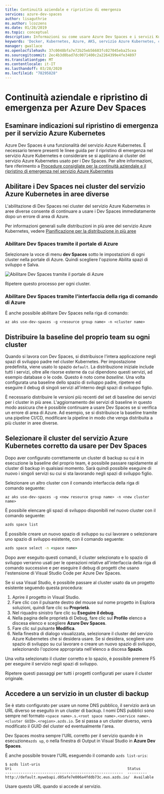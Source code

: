 ```yaml
---
title: Continuità aziendale e ripristino di emergenza
services: azure-dev-spaces
author: lisaguthrie
ms.author: lcozzens
ms.date: 01/28/2019
ms.topic: conceptual
description: Informazioni su come usare Azure Dev Spaces e i servizi Kubernetes di Azure per garantire la continuità aziendale e prepararsi per il ripristino di emergenza
keywords: 'Docker, Kubernetes, Azure, AKS, servizio Azure Kubernetes, contenitori, Helm, rete mesh di servizi, routing rete mesh di servizi, kubectl, k8s '
manager: gwallace
ms.openlocfilehash: 37c0048bfa7e72b25eb56603fc027045eba25cea
ms.sourcegitcommit: 2ec4b3d0bad7dc0071400c2a2264399e4fe34897
ms.translationtype: MT
ms.contentlocale: it-IT
ms.lasthandoff: 03/28/2020
ms.locfileid: "78295828"
---
```

# <a name="business-continuity-and-disaster-recovery-in-azure-dev-spaces"></a>Continuità aziendale e ripristino di emergenza per Azure Dev Spaces

## <a name="review-disaster-recovery-guidance-for-azure-kubernetes-service-aks"></a>Esaminare indicazioni sul ripristino di emergenza per il servizio Azure Kubernetes

Azure Dev Spaces è una funzionalità del servizio Azure Kubernetes. È necessario tenere presenti le linee guida per il ripristino di emergenza nel servizio Azure Kubernetes e considerare se si applicano ai cluster del servizio Azure Kubernetes usato per i Dev Spaces. Per altre informazioni, fare riferimento a [Procedure consigliate per la continuità aziendale e il ripristino di emergenza nel servizio Azure Kubernetes](https://docs.microsoft.com/azure/aks/operator-best-practices-multi-region)

## <a name="enable-dev-spaces-on-aks-clusters-in-different-regions"></a>Abilitare i Dev Spaces nei cluster del servizio Azure Kubernetes in aree diverse

L'abilitazione di Dev Spaces nei cluster del servizio Azure Kubernetes in aree diverse consente di continuare a usare i Dev Spaces immediatamente dopo un errore di area di Azure.

Per informazioni generali sulle distribuzioni in più aree del servizio Azure Kubernetes, vedere [Pianificazione per la distribuzione in più aree](https://docs.microsoft.com/azure/aks/operator-best-practices-multi-region#plan-for-multiregion-deployment)

### <a name="enable-dev-spaces-via-the-azure-portal"></a>Abilitare Dev Spaces tramite il portale di Azure

Selezionare la voce di menu **dev Spaces** sotto le impostazioni di ogni cluster nella portale di Azure. Quindi scegliere l'opzione Abilita spazi di sviluppo e Salva.

![Abilitare Dev Spaces tramite il portale di Azure](../media/common/enable-dev-spaces.jpg)

Ripetere questo processo per ogni cluster.

### <a name="enable-dev-spaces-via-the-azure-cli"></a>Abilitare Dev Spaces tramite l'interfaccia della riga di comando di Azure

È anche possibile abilitare Dev Spaces nella riga di comando:

```azurecli
az aks use-dev-spaces -g <resource group name> -n <cluster name>
```

## <a name="deploy-your-teams-baseline-to-each-cluster"></a>Distribuire la baseline del proprio team su ogni cluster

Quando si lavora con Dev Spaces, si distribuisce l'intera applicazione negli spazi di sviluppo padre nel cluster Kubernetes. Per impostazione predefinita, viene usato lo spazio `default`. La distribuzione iniziale include tutti i servizi, oltre alle risorse esterne da cui dipendono questi servizi, ad esempio database o le code. Questo è noto come *baseline*. Una volta configurata una baseline dello spazio di sviluppo padre, ripetere ed eseguire il debug di singoli servizi all'interno degli spazi di sviluppo figlio.

È necessario distribuire le versioni più recenti del set di baseline dei servizi per i cluster in più aree. L'aggiornamento dei servizi di baseline in questo modo assicura che è possibile continuare a usare Dev Spaces se si verifica un errore di area di Azure. Ad esempio, se si distribuisce la baseline tramite una pipeline CI/CD, modificare la pipeline in modo che venga distribuita a più cluster in aree diverse.

## <a name="select-the-correct-aks-cluster-to-use-for-dev-spaces"></a>Selezionare il cluster del servizio Azure Kubernetes corretto da usare per Dev Spaces

Dopo aver configurato correttamente un cluster di backup su cui è in esecuzione la baseline del proprio team, è possibile passare rapidamente al cluster di backup in qualsiasi momento. Sarà quindi possibile eseguire di nuovo i singoli servizi su cui si sta lavorando negli spazi di sviluppo figlio.

Selezionare un altro cluster con il comando interfaccia della riga di comando seguente:

```azurecli
az aks use-dev-spaces -g <new resource group name> -n <new cluster name>
```

È possibile elencare gli spazi di sviluppo disponibili nel nuovo cluster con il comando seguente:

```cmd
azds space list
```

È possibile creare un nuovo spazio di sviluppo su cui lavorare o selezionare uno spazio di sviluppo esistente, con il comando seguente:

```cmd
azds space select -n <space name>
```

Dopo aver eseguito questi comandi, il cluster selezionato e lo spazio di sviluppo verranno usati per le operazioni relative all'interfaccia della riga di comando successive e per eseguire il debug di progetti che usano l'estensione di Visual Studio Code per Azure Dev Spaces.

Se si usa Visual Studio, è possibile passare al cluster usato da un progetto esistente seguendo questa procedura:

1. Aprire il progetto in Visual Studio.
1. Fare clic con il pulsante destro del mouse sul nome progetto in Esplora soluzioni, quindi fare clic su **Proprietà**.
1. Nel riquadro sinistro fare clic su **Eseguire il debug**.
1. Nella pagina delle proprietà di Debug, fare clic sul **Profilo** elenco a discesa elenco e scegliere **Azure Dev Spaces**.
1. Fare clic sul pulsante **Modifica**.
1. Nella finestra di dialogo visualizzata, selezionare il cluster del servizio Azure Kubernetes che si desidera usare. Se si desidera, scegliere uno spazio di sviluppo su cui lavorare o creare un nuovo spazio di sviluppo, selezionando l'opzione appropriata nell'elenco a discesa **Spazio**.

Una volta selezionato il cluster corretto e lo spazio, è possibile premere F5 per eseguire il servizio negli spazi di sviluppo.

Ripetere questi passaggi per tutti i progetti configurati per usare il cluster originale.

## <a name="access-a-service-on-a-backup-cluster"></a>Accedere a un servizio in un cluster di backup

Se è stato configurato per usare un nome DNS pubblico, il servizio avrà un URL diverso se eseguito in un cluster di backup. I nomi DNS pubblici sono sempre nel formato `<space name>.s.<root space name>.<service name>.<cluster GUID>.<region>.azds.io`. Se si passa a un cluster diverso, verrà modificato il GUID del cluster ed eventualmente l'area.

Dev Spaces mostra sempre l'URL corretto per il servizio quando è in esecuzione`azds up`, o nella finestra di Output in Visual Studio in **Azure Dev Spaces**.

È anche possibile trovare l'URL eseguendo il comando `azds list-uris`:
```
$ azds list-uris
Uri                                                     Status
------------------------------------------------------  ---------
http://default.mywebapi.d05afe7e006a4fddb73c.eus.azds.io/  Available
```

Usare questo URL quando si accede al servizio.
